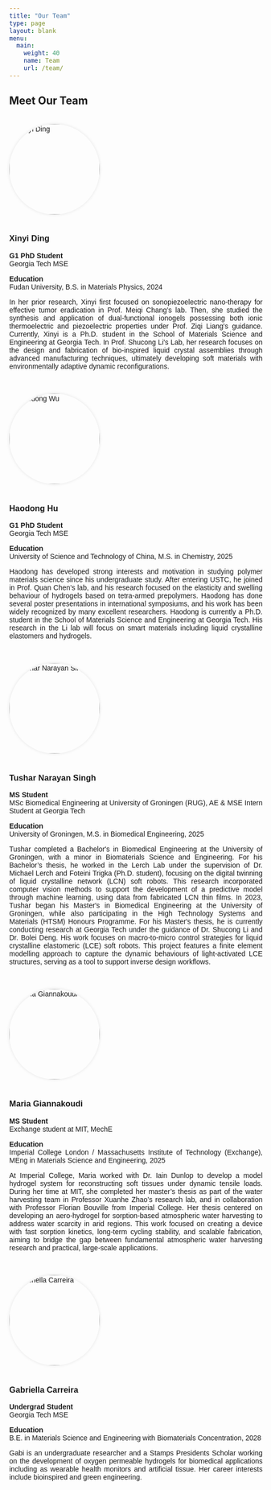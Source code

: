 ```yaml
---
title: "Our Team"
type: page
layout: blank
menu:
  main:
    weight: 40
    name: Team
    url: /team/
---
```


<style>
.team-grid {
  display: flex;
  flex-wrap: wrap;
  gap: 2rem;
  justify-content: center;
  padding: 1rem 0;
  max-width: 1400px;
  margin: 0 auto;
}

.team-member {
  flex: 1 1 600px;  /* responsive width with minimum of 400px */
  max-width: 650px;
  text-align: justify;
  font-family: sans-serif;
}

.team-avatar {
  width: 180px;
  height: 180px;
  border-radius: 50%;
  object-fit: cover;
  margin-bottom: 1rem;
  box-shadow: 0 0 6px rgba(0,0,0,0.1);
}
</style>



## Meet Our Team

<div class="team-grid">

  <div class="team-member">
    <img src="/media/people/xinyi/avatar.jpg" alt="Xinyi Ding" class="team-avatar">
    <h3>Xinyi Ding</h3>
    <p><strong>G1 PhD Student</strong><br>Georgia Tech MSE</p>
    <p><strong>Education</strong><br>Fudan University, B.S. in Materials Physics, 2024</p>
    <p>In her prior research, Xinyi first focused on sonopiezoelectric nano-therapy for effective tumor eradication in Prof. Meiqi Chang’s lab. Then, she studied the synthesis and application of dual-functional ionogels possessing both ionic thermoelectric and piezoelectric properties under Prof. Ziqi Liang's guidance. Currently, Xinyi is a Ph.D. student in the School of Materials Science and Engineering at Georgia Tech. In Prof. Shucong Li's Lab, her research focuses on the design and fabrication of bio-inspired liquid crystal assemblies through advanced manufacturing techniques, ultimately developing soft materials with environmentally adaptive dynamic reconfigurations.</p>
  </div>

  <div class="team-member">
    <img src="/media/people/haodong/avatar.jpg" alt="Haodong Wu" class="team-avatar">
    <h3>Haodong Hu</h3>
    <p><strong>G1 PhD Student</strong><br>Georgia Tech MSE</p>
    <p><strong>Education</strong><br>University of Science and Technology of China, M.S. in Chemistry, 2025</p>
    <p>Haodong has developed strong interests and motivation in studying polymer materials science since his undergraduate study. After entering USTC, he joined in Prof. Quan Chen’s lab, and his research focused on the elasticity and swelling behaviour of hydrogels based on tetra-armed prepolymers. Haodong has done several poster presentations in international symposiums, and his work has been widely recognized by many excellent researchers. Haodong is currently a Ph.D. student in the School of Materials Science and Engineering at Georgia Tech. His research in the Li lab will focus on smart materials including liquid crystalline elastomers and hydrogels.</p>
  </div>

 <div class="team-member">
    <img src="/media/people/tushar/avatar.jpg" alt="Tushar Narayan Singh" class="team-avatar">
    <h3> Tushar Narayan Singh</h3>
    <p><strong>MS Student</strong><br>MSc Biomedical Engineering at University of Groningen (RUG), AE & MSE Intern Student at Georgia Tech</p>
    <p><strong>Education</strong><br>University of Groningen, M.S. in Biomedical Engineering, 2025</p>
    <p>Tushar completed a Bachelor's in Biomedical Engineering at the University of Groningen, with a minor in Biomaterials Science and Engineering. For his Bachelor’s thesis, he worked in the Lerch Lab under the supervision of Dr. Michael Lerch and Foteini Trigka (Ph.D. student), focusing on the digital twinning of liquid crystalline network (LCN) soft robots. This research incorporated computer vision methods to support the development of a predictive model through machine learning, using data from fabricated LCN thin films.
    In 2023, Tushar began his Master's in Biomedical Engineering at the University of Groningen, while also participating in the High Technology Systems and Materials (HTSM) Honours Programme. For his Master's thesis, he is currently conducting research at Georgia Tech under the guidance of Dr. Shucong Li and Dr. Bolei Deng. His work focuses on macro-to-micro control strategies for liquid crystalline elastomeric (LCE) soft robots. This project features a finite element modelling approach to capture the dynamic behaviours of light-activated LCE structures, serving as a tool to support inverse design workflows.</p>
  </div>

 <div class="team-member">
    <img src="/media/people/mara/avatar.jpg" alt="Maria Giannakoudi" class="team-avatar">
    <h3> Maria Giannakoudi</h3>
    <p><strong>MS Student</strong><br>Exchange student at MIT, MechE</p>
    <p><strong>Education</strong><br>Imperial College London / Massachusetts Institute of Technology (Exchange), MEng in Materials Science and Engineering, 2025</p>
    <p>At Imperial College, Maria worked with Dr. Iain Dunlop to develop a model hydrogel system for reconstructing soft tissues under dynamic tensile loads. During her time at MIT, she completed her master’s thesis as part of the water harvesting team in Professor Xuanhe Zhao’s research lab, and in collaboration with Professor Florian Bouville from Imperial College. Her thesis centered on developing an aero-hydrogel for sorption-based atmospheric water harvesting to address water scarcity in arid regions. This work focused on creating a device with fast sorption kinetics, long-term cycling stability, and scalable fabrication, aiming to bridge the gap between fundamental atmospheric water harvesting research and practical, large-scale applications. </p>
  </div>

  <div class="team-member">
    <img src="/media/people/gabi/avatar.jpg" alt="Gabriella Carreira" class="team-avatar">
    <h3> Gabriella Carreira</h3>
    <p><strong>Undergrad Student</strong><br>Georgia Tech MSE</p>
    <p><strong>Education</strong><br>B.E. in Materials Science and Engineering with Biomaterials Concentration, 2028</p>
    <p>Gabi is an undergraduate researcher and a Stamps Presidents Scholar working on the development of oxygen permeable hydrogels for biomedical applications including as wearable health monitors and artificial tissue. Her career interests include bioinspired and green engineering. </p>
  </div>


</div>
